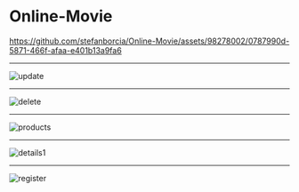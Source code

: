 # Online-Movie


https://github.com/stefanborcia/Online-Movie/assets/98278002/0787990d-5871-466f-afaa-e401b13a9fa6



<hr/>


![update](https://github.com/stefanborcia/Online-Movie/assets/98278002/83717cb4-8adb-415c-88c6-02f2b764e792)

<hr/>

![delete](https://github.com/stefanborcia/Online-Movie/assets/98278002/ff5b2721-debf-4007-9f16-fd73b7982650)

<hr/>

![products](https://github.com/stefanborcia/Online-Movie/assets/98278002/ec63f8b6-a925-4517-bef5-94cc29026a7d)


<hr/>

![details1](https://github.com/stefanborcia/Online-Movie/assets/98278002/379139f9-1b93-4d21-a7af-31b48ae0dbf6)


<hr/>


![register](https://github.com/stefanborcia/Online-Movie/assets/98278002/cfc29369-b469-4efc-86a7-a56464844cf1)
